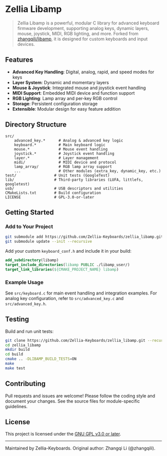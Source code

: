 
# Zellia Libamp

>Zellia Libamp is a powerful, modular C library for advanced keyboard firmware development, supporting analog keys, dynamic layers, mouse, joystick, MIDI, RGB lighting, and more. Forked from [zhangqili/libamp](https://github.com/zhangqili/), it is designed for custom keyboards and input devices.

## Features
- **Advanced Key Handling**: Digital, analog, rapid, and speed modes for keys
- **Layer System**: Dynamic and momentary layers
- **Mouse & Joystick**: Integrated mouse and joystick event handling
- **MIDI Support**: Embedded MIDI device and function support
- **RGB Lighting**: Lamp array and per-key RGB control
- **Storage**: Persistent configuration storage
- **Extensible**: Modular design for easy feature addition

## Directory Structure
```
src/
    advanced_key.*      # Analog & advanced key logic
    keyboard.*          # Main keyboard logic
    mouse.*             # Mouse event handling
    joystick.*          # Joystick event handling
    layer.*             # Layer management
    midi/               # MIDI device and protocol
    lamp_array/         # RGB lamp array support
    ...                 # Other modules (extra_key, dynamic_key, etc.)
test/                 # Unit tests (GoogleTest)
lib/                  # Third-party libraries (LUFA, littlefs, googletest)
usb/                  # USB descriptors and utilities
CMakeLists.txt        # Build configuration
LICENSE               # GPL-3.0-or-later
```

## Getting Started
### Add to Your Project
```bash
git submodule add https://github.com/Zellia-Keyboards/zellia_libamp.git
git submodule update --init --recursive
```

Add your custom `keyboard_conf.h` and include it in your build:
```cmake
add_subdirectory(libamp)
target_include_directories(libamp PUBLIC ./libamp_user/)
target_link_libraries(${CMAKE_PROJECT_NAME} libamp)
```

### Example Usage
See `src/keyboard.c` for main event handling and integration examples. For analog key configuration, refer to `src/advanced_key.c` and `src/advanced_key.h`.

## Testing
Build and run unit tests:
```bash
git clone https://github.com/Zellia-Keyboards/zellia_libamp.git --recursive
cd zellia_libamp
mkdir build
cd build
cmake .. -DLIBAMP_BUILD_TESTS=ON
make
make test
```

## Contributing
Pull requests and issues are welcome! Please follow the coding style and document your changes. See the source files for module-specific guidelines.

## License
This project is licensed under the [GNU GPL v3.0 or later](LICENSE).

---
Maintained by Zellia-Keyboards. Original author: Zhangqi Li (@zhangqili).
